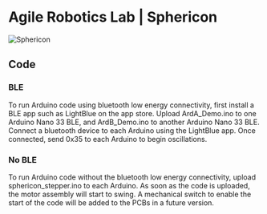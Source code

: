 # Agile Robotics Lab | Sphericon

![Sphericon](https://github.com/lefaris/Sphericon_ARL/blob/main/Figures/DSC01661.JPG)

## Code
### BLE
To run Arduino code using bluetooth low energy connectivity, first install a BLE app such as LightBlue on the app store.  Upload ArdA_Demo.ino to one Arduino Nano 33 BLE, and ArdB_Demo.ino to another Arduino Nano 33 BLE.  Connect a bluetooth device to each Arduino using the LightBlue app.  Once connected, send 0x35 to each Arduino to begin oscillations.

###  No BLE
To run Arduino code without the bluetooth low energy connectivity, upload sphericon_stepper.ino to each Arduino.  As soon as the code is uploaded, the motor assembly will start to swing.  A mechanical switch to enable the start of the code will be added to the PCBs in a future version.

